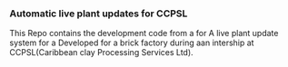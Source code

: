 ### Automatic live plant updates for CCPSL

This Repo contains the development code from a for A live plant update system for a Developed for a brick factory during aan intership at CCPSL(Caribbean clay Processing Services Ltd).
